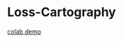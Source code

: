 # Loss-Cartography

[colab demo](https://colab.research.google.com/drive/1pWueKRSgZzupE9xSgB-keZfloJR5fw9P#scrollTo=IOFjY48SK_LZ)